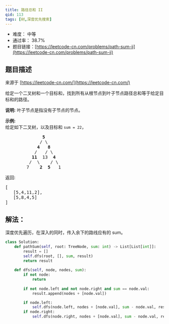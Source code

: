 ```yaml
---
title: 路径总和 II
qid: 113
tags: [树,深度优先搜索]
---
```



- 难度： 中等
- 通过率： 38.7%
- 题目链接：[https://leetcode-cn.com/problems/path-sum-ii](https://leetcode-cn.com/problems/path-sum-ii)


## 题目描述

来源于 [https://leetcode-cn.com/](https://leetcode-cn.com/)

<p>给定一个二叉树和一个目标和，找到所有从根节点到叶子节点路径总和等于给定目标和的路径。</p>

<p><strong>说明:</strong>&nbsp;叶子节点是指没有子节点的节点。</p>

<p><strong>示例:</strong><br>
给定如下二叉树，以及目标和&nbsp;<code>sum = 22</code>，</p>

<pre>              <strong>5</strong>
             / \
            <strong>4</strong>   <strong>8</strong>
           /   / \
          <strong>11</strong>  13  <strong>4</strong>
         /  \    / \
        7    <strong>2</strong>  <strong>5</strong>   1
</pre>

<p>返回:</p>

<pre>[
   [5,4,11,2],
   [5,8,4,5]
]
</pre>


## 解法：

深度优先遍历，在深入的同时，传入余下的路线应有的 sum。

```python
class Solution:
    def pathSum(self, root: TreeNode, sum: int) -> List[List[int]]:
        result = []
        self.dfs(root, [], sum, result)
        return result
        
    def dfs(self, node, nodes, sum):
        if not node:
            return
        
        if not node.left and not node.right and sum == node.val:
            result.append(nodes + [node.val])

        if node.left:
            self.dfs(node.left, nodes + [node.val], sum - node.val, result)
        if node.right:
            self.dfs(node.right, nodes + [node.val], sum - node.val, result)
```